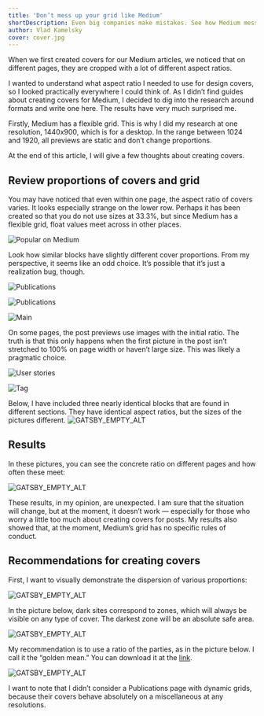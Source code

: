 ```yaml
---
title: 'Don’t mess up your grid like Medium'
shortDescription: Even big companies make mistakes. See how Medium messed up with basic design principles after they had updated their grid layout.
author: Vlad Kamelsky
cover: cover.jpg
---
```


When we first created covers for our Medium articles, we noticed that on different pages, they are cropped with a lot of different aspect ratios.

I wanted to understand what aspect ratio I needed to use for design covers, so I looked practically everywhere I could think of. As I didn’t find guides about creating covers for Medium, I decided to dig into the research around formats and write one here. The results have very much surprised me.

Firstly, Medium has a flexible grid. This is why I did my research at one resolution, 1440x900, which is for a desktop. In the range between 1024 and 1920, all previews are static and don’t change proportions.

At the end of this article, I will give a few thoughts about creating covers.

## Review proportions of covers and grid

You may have noticed that even within one page, the aspect ratio of covers varies. It looks especially strange on the lower row. Perhaps it has been created so that you do not use sizes at 33.3%, but since Medium has a flexible grid, float values meet across in other places.

![Popular on Medium](medium1.png)

Look how similar blocks have slightly different cover proportions. From my perspective, it seems like an odd choice. It’s possible that it’s just a realization bug, though.

![Publications](medium2.png)

![Publications](medium3.png)

![Main](medium4.png)

On some pages, the post previews use images with the initial ratio. The truth is that this only happens when the first picture in the post isn’t stretched to 100% on page width or haven’t large size. This was likely a pragmatic choice.

![User stories](medium5.png)

![Tag](medium6.png)

Below, I have included three nearly identical blocks that are found in different sections. They have identical aspect ratios, but the sizes of the pictures different.
![GATSBY_EMPTY_ALT](medium7.png)

## Results

In these pictures, you can see the concrete ratio on different pages and how often these meet:

![GATSBY_EMPTY_ALT](medium8.png)

These results, in my opinion, are unexpected. I am sure that the situation will change, but at the moment, it doesn’t work — especially for those who worry a little too much about creating covers for posts. My results also showed that, at the moment, Medium’s grid has no specific rules of conduct.

## Recommendations for creating covers

First, I want to visually demonstrate the dispersion of various proportions:

![GATSBY_EMPTY_ALT](medium9.png)

In the picture below, dark sites correspond to zones, which will always be visible on any type of cover. The darkest zone will be an absolute safe area.

![GATSBY_EMPTY_ALT](medium10.png)

My recommendation is to use a ratio of the parties, as in the picture below. I call it the “golden mean.” You can download it at the [link](https://drive.google.com/file/d/0B93jtUDUrZxiekxHakxwOGZOS2s/view?usp=sharing).

![GATSBY_EMPTY_ALT](medium11.png)

I want to note that I didn’t consider a Publications page with dynamic grids, because their covers behave absolutely on a miscellaneous at any resolutions.
